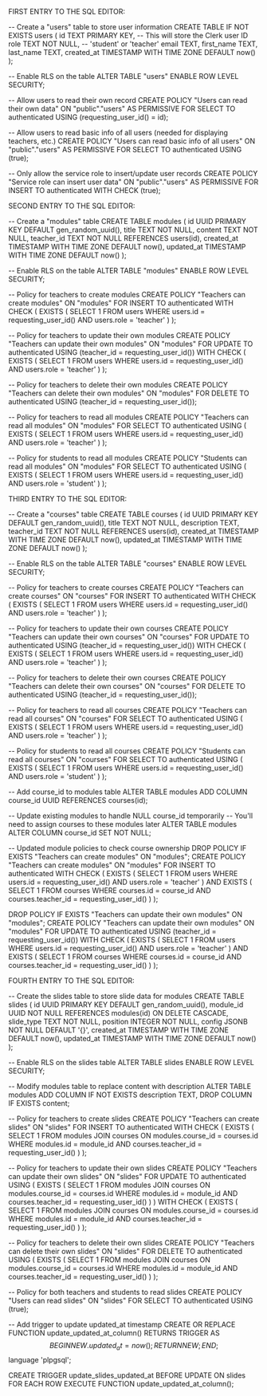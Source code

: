 FIRST ENTRY TO THE SQL EDITOR:


-- Create a "users" table to store user information
CREATE TABLE IF NOT EXISTS users (
  id TEXT PRIMARY KEY, -- This will store the Clerk user ID
  role TEXT NOT NULL, -- 'student' or 'teacher'
  email TEXT,
  first_name TEXT,
  last_name TEXT,
  created_at TIMESTAMP WITH TIME ZONE DEFAULT now()
);

-- Enable RLS on the table
ALTER TABLE "users" ENABLE ROW LEVEL SECURITY;

-- Allow users to read their own record
CREATE POLICY "Users can read their own data" ON "public"."users" 
AS PERMISSIVE FOR SELECT 
TO authenticated 
USING (requesting_user_id() = id);

-- Allow users to read basic info of all users (needed for displaying teachers, etc.)
CREATE POLICY "Users can read basic info of all users" ON "public"."users" 
AS PERMISSIVE FOR SELECT 
TO authenticated 
USING (true);

-- Only allow the service role to insert/update user records
CREATE POLICY "Service role can insert user data" ON "public"."users" 
AS PERMISSIVE FOR INSERT 
TO authenticated 
WITH CHECK (true);


SECOND ENTRY TO THE SQL EDITOR:

-- Create a "modules" table
CREATE TABLE modules (
  id UUID PRIMARY KEY DEFAULT gen_random_uuid(),
  title TEXT NOT NULL,
  content TEXT NOT NULL,
  teacher_id TEXT NOT NULL REFERENCES users(id),
  created_at TIMESTAMP WITH TIME ZONE DEFAULT now(),
  updated_at TIMESTAMP WITH TIME ZONE DEFAULT now()
);

-- Enable RLS on the table
ALTER TABLE "modules" ENABLE ROW LEVEL SECURITY;

-- Policy for teachers to create modules
CREATE POLICY "Teachers can create modules" ON "modules"
FOR INSERT TO authenticated
WITH CHECK (
  EXISTS (
    SELECT 1 FROM users
    WHERE users.id = requesting_user_id() 
    AND users.role = 'teacher'
  )
);

-- Policy for teachers to update their own modules
CREATE POLICY "Teachers can update their own modules" ON "modules"
FOR UPDATE TO authenticated
USING (teacher_id = requesting_user_id())
WITH CHECK (
  EXISTS (
    SELECT 1 FROM users
    WHERE users.id = requesting_user_id() 
    AND users.role = 'teacher'
  )
);

-- Policy for teachers to delete their own modules
CREATE POLICY "Teachers can delete their own modules" ON "modules"
FOR DELETE TO authenticated
USING (teacher_id = requesting_user_id());

-- Policy for teachers to read all modules
CREATE POLICY "Teachers can read all modules" ON "modules"
FOR SELECT TO authenticated
USING (
  EXISTS (
    SELECT 1 FROM users
    WHERE users.id = requesting_user_id() 
    AND users.role = 'teacher'
  )
);

-- Policy for students to read all modules
CREATE POLICY "Students can read all modules" ON "modules"
FOR SELECT TO authenticated
USING (
  EXISTS (
    SELECT 1 FROM users
    WHERE users.id = requesting_user_id() 
    AND users.role = 'student'
  )
);


THIRD ENTRY TO THE SQL EDITOR:

-- Create a "courses" table
CREATE TABLE courses (
  id UUID PRIMARY KEY DEFAULT gen_random_uuid(),
  title TEXT NOT NULL,
  description TEXT,
  teacher_id TEXT NOT NULL REFERENCES users(id),
  created_at TIMESTAMP WITH TIME ZONE DEFAULT now(),
  updated_at TIMESTAMP WITH TIME ZONE DEFAULT now()
);

-- Enable RLS on the table
ALTER TABLE "courses" ENABLE ROW LEVEL SECURITY;

-- Policy for teachers to create courses
CREATE POLICY "Teachers can create courses" ON "courses"
FOR INSERT TO authenticated
WITH CHECK (
  EXISTS (
    SELECT 1 FROM users
    WHERE users.id = requesting_user_id() 
    AND users.role = 'teacher'
  )
);

-- Policy for teachers to update their own courses
CREATE POLICY "Teachers can update their own courses" ON "courses"
FOR UPDATE TO authenticated
USING (teacher_id = requesting_user_id())
WITH CHECK (
  EXISTS (
    SELECT 1 FROM users
    WHERE users.id = requesting_user_id() 
    AND users.role = 'teacher'
  )
);

-- Policy for teachers to delete their own courses
CREATE POLICY "Teachers can delete their own courses" ON "courses"
FOR DELETE TO authenticated
USING (teacher_id = requesting_user_id());

-- Policy for teachers to read all courses
CREATE POLICY "Teachers can read all courses" ON "courses"
FOR SELECT TO authenticated
USING (
  EXISTS (
    SELECT 1 FROM users
    WHERE users.id = requesting_user_id() 
    AND users.role = 'teacher'
  )
);

-- Policy for students to read all courses
CREATE POLICY "Students can read all courses" ON "courses"
FOR SELECT TO authenticated
USING (
  EXISTS (
    SELECT 1 FROM users
    WHERE users.id = requesting_user_id() 
    AND users.role = 'student'
  )
);

-- Add course_id to modules table
ALTER TABLE modules ADD COLUMN course_id UUID REFERENCES courses(id);

-- Update existing modules to handle NULL course_id temporarily
-- You'll need to assign courses to these modules later
ALTER TABLE modules ALTER COLUMN course_id SET NOT NULL;

-- Updated module policies to check course ownership
DROP POLICY IF EXISTS "Teachers can create modules" ON "modules";
CREATE POLICY "Teachers can create modules" ON "modules"
FOR INSERT TO authenticated
WITH CHECK (
  EXISTS (
    SELECT 1 FROM users
    WHERE users.id = requesting_user_id() 
    AND users.role = 'teacher'
  ) AND
  EXISTS (
    SELECT 1 FROM courses
    WHERE courses.id = course_id
    AND courses.teacher_id = requesting_user_id()
  )
);

DROP POLICY IF EXISTS "Teachers can update their own modules" ON "modules";
CREATE POLICY "Teachers can update their own modules" ON "modules"
FOR UPDATE TO authenticated
USING (teacher_id = requesting_user_id())
WITH CHECK (
  EXISTS (
    SELECT 1 FROM users
    WHERE users.id = requesting_user_id() 
    AND users.role = 'teacher'
  ) AND
  EXISTS (
    SELECT 1 FROM courses
    WHERE courses.id = course_id
    AND courses.teacher_id = requesting_user_id()
  )
);



FOURTH ENTRY TO THE SQL EDITOR:

-- Create the slides table to store slide data for modules
CREATE TABLE slides (
  id UUID PRIMARY KEY DEFAULT gen_random_uuid(),
  module_id UUID NOT NULL REFERENCES modules(id) ON DELETE CASCADE,
  slide_type TEXT NOT NULL,
  position INTEGER NOT NULL,
  config JSONB NOT NULL DEFAULT '{}',
  created_at TIMESTAMP WITH TIME ZONE DEFAULT now(),
  updated_at TIMESTAMP WITH TIME ZONE DEFAULT now()
);

-- Enable RLS on the slides table
ALTER TABLE slides ENABLE ROW LEVEL SECURITY;

-- Modify modules table to replace content with description
ALTER TABLE modules 
  ADD COLUMN IF NOT EXISTS description TEXT,
  DROP COLUMN IF EXISTS content;

-- Policy for teachers to create slides
CREATE POLICY "Teachers can create slides" ON "slides"
FOR INSERT TO authenticated
WITH CHECK (
  EXISTS (
    SELECT 1 FROM modules
    JOIN courses ON modules.course_id = courses.id
    WHERE modules.id = module_id
    AND courses.teacher_id = requesting_user_id()
  )
);

-- Policy for teachers to update their own slides
CREATE POLICY "Teachers can update their own slides" ON "slides"
FOR UPDATE TO authenticated
USING (
  EXISTS (
    SELECT 1 FROM modules
    JOIN courses ON modules.course_id = courses.id
    WHERE modules.id = module_id
    AND courses.teacher_id = requesting_user_id()
  )
)
WITH CHECK (
  EXISTS (
    SELECT 1 FROM modules
    JOIN courses ON modules.course_id = courses.id
    WHERE modules.id = module_id
    AND courses.teacher_id = requesting_user_id()
  )
);

-- Policy for teachers to delete their own slides
CREATE POLICY "Teachers can delete their own slides" ON "slides"
FOR DELETE TO authenticated
USING (
  EXISTS (
    SELECT 1 FROM modules
    JOIN courses ON modules.course_id = courses.id
    WHERE modules.id = module_id
    AND courses.teacher_id = requesting_user_id()
  )
);

-- Policy for both teachers and students to read slides
CREATE POLICY "Users can read slides" ON "slides"
FOR SELECT TO authenticated
USING (true);

-- Add trigger to update updated_at timestamp
CREATE OR REPLACE FUNCTION update_updated_at_column()
RETURNS TRIGGER AS $$
BEGIN
   NEW.updated_at = now();
   RETURN NEW;
END;
$$ language 'plpgsql';

CREATE TRIGGER update_slides_updated_at
BEFORE UPDATE ON slides
FOR EACH ROW
EXECUTE FUNCTION update_updated_at_column();